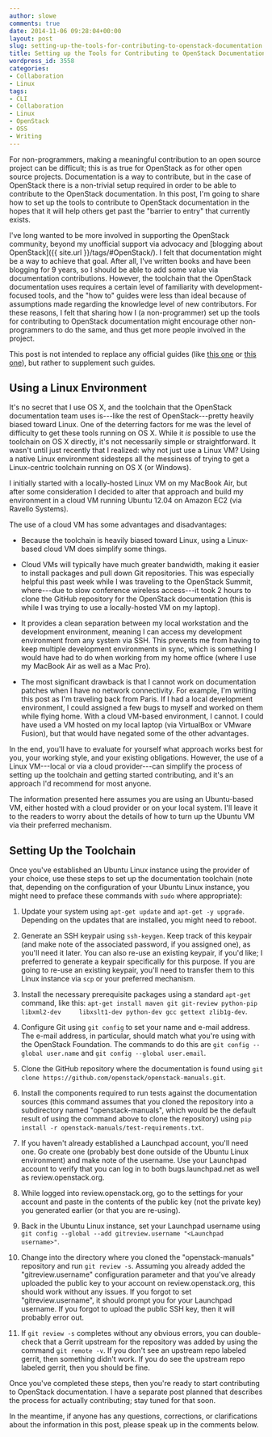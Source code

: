 ```yaml
---
author: slowe
comments: true
date: 2014-11-06 09:28:04+00:00
layout: post
slug: setting-up-the-tools-for-contributing-to-openstack-documentation
title: Setting up the Tools for Contributing to OpenStack Documentation
wordpress_id: 3558
categories:
- Collaboration
- Linux
tags:
- CLI
- Collaboration
- Linux
- OpenStack
- OSS
- Writing
---
```


For non-programmers, making a meaningful contribution to an open source project can be difficult; this is as true for OpenStack as for other open source projects. Documentation is a way to contribute, but in the case of OpenStack there is a non-trivial setup required in order to be able to contribute to the OpenStack documentation. In this post, I'm going to share how to set up the tools to contribute to OpenStack documentation in the hopes that it will help others get past the "barrier to entry" that currently exists.

I've long wanted to be more involved in supporting the OpenStack community, beyond my unofficial support via advocacy and [blogging about OpenStack]({{ site.url }}/tags/#OpenStack/). I felt that documentation might be a way to achieve that goal. After all, I've written books and have been blogging for 9 years, so I should be able to add some value via documentation contributions. However, the toolchain that the OpenStack documentation uses requires a certain level of familiarity with development-focused tools, and the "how to" guides were less than ideal because of assumptions made regarding the knowledge level of new contributors. For these reasons, I felt that sharing how I (a non-programmer) set up the tools for contributing to OpenStack documentation might encourage other non-programmers to do the same, and thus get more people involved in the project.

This post is not intended to replace any official guides (like [this one](https://wiki.openstack.org/wiki/Documentation) or [this one](https://wiki.openstack.org/wiki/Documentation/HowTo)), but rather to supplement such guides.

## Using a Linux Environment

It's no secret that I use OS X, and the toolchain that the OpenStack documentation team uses is---like the rest of OpenStack---pretty heavily biased toward Linux. One of the deterring factors for me was the level of difficulty to get these tools running on OS X. While it _is_ possible to use the toolchain on OS X directly, it's not necessarily simple or straightforward. It wasn't until just recently that I realized: why not just use a Linux VM? Using a native Linux environment sidesteps all the messiness of trying to get a Linux-centric toolchain running on OS X (or Windows).

I initially started with a locally-hosted Linux VM on my MacBook Air, but after some consideration I decided to alter that approach and build my environment in a cloud VM running Ubuntu 12.04 on Amazon EC2 (via Ravello Systems).

The use of a cloud VM has some advantages and disadvantages:

* Because the toolchain is heavily biased toward Linux, using a Linux-based cloud VM does simplify some things.

* Cloud VMs will typically have much greater bandwidth, making it easier to install packages and pull down Git repositories. This was especially helpful this past week while I was traveling to the OpenStack Summit, where---due to slow conference wireless access---it took 2 hours to clone the GitHub repository for the OpenStack documentation (this is while I was trying to use a locally-hosted VM on my laptop).

* It provides a clean separation between my local workstation and the development environment, meaning I can access my development environment from any system via SSH. This prevents me from having to keep multiple development environments in sync, which is something I would have had to do when working from my home office (where I use my MacBook Air as well as a Mac Pro).

* The most significant drawback is that I cannot work on documentation patches when I have no network connectivity. For example, I'm writing this post as I'm traveling back from Paris. If I had a local development environment, I could assigned a few bugs to myself and worked on them while flying home. With a cloud VM-based environment, I cannot. I could have used a VM hosted on my local laptop (via VirtualBox or VMware Fusion), but that would have negated some of the other advantages.

In the end, you'll have to evaluate for yourself what approach works best for you, your working style, and your existing obligations. However, the use of a Linux VM---local or via a cloud provider---can simplify the process of setting up the toolchain and getting started contributing, and it's an approach I'd recommend for most anyone.

The information presented here assumes you are using an Ubuntu-based VM, either hosted with a cloud provider or on your local system. I'll leave it to the readers to worry about the details of how to turn up the Ubuntu VM via their preferred mechanism.

## Setting Up the Toolchain

Once you've established an Ubuntu Linux instance using the provider of your choice, use these steps to set up the documentation toolchain (note that, depending on the configuration of your Ubuntu Linux instance, you might need to preface these commands with `sudo` where appropriate):

1. Update your system using `apt-get update` and `apt-get -y upgrade`. Depending on the updates that are installed, you might need to reboot.

2. Generate an SSH keypair using `ssh-keygen`. Keep track of this keypair (and make note of the associated password, if you assigned one), as you'll need it later. You can also re-use an existing keypair, if you'd like; I preferred to generate a keypair specifically for this purpose. If you are going to re-use an existing keypair, you'll need to transfer them to this Linux instance via `scp` or your preferred mechanism.

3. Install the necessary prerequisite packages using a standard `apt-get` command, like this: `apt-get install maven git git-review python-pip libxml2-dev     libxslt1-dev python-dev gcc gettext zlib1g-dev`.

4. Configure Git using `git config` to set your name and e-mail address. The e-mail address, in particular, should match what you're using with the OpenStack Foundation. The commands to do this are `git config --global user.name` and `git config --global user.email`.

5. Clone the GitHub repository where the documentation is found using `git clone https://github.com/openstack/openstack-manuals.git`.

6. Install the components required to run tests against the documentation sources (this command assumes that you cloned the repository into a subdirectory named "openstack-manuals", which would be the default result of using the command above to clone the repository) using `pip install -r openstack-manuals/test-requirements.txt`.

7. If you haven't already established a Launchpad account, you'll need one. Go create one (probably best done outside of the Ubuntu Linux environment) and make note of the username. Use your Launchpad account to verify that you can log in to both bugs.launchpad.net as well as review.openstack.org.

8. While logged into review.openstack.org, go to the settings for your account and paste in the contents of the public key (not the private key) you generated earlier (or that you are re-using).

9. Back in the Ubuntu Linux instance, set your Launchpad username using `git config --global --add gitreview.username "<Launchpad username>"`.

10. Change into the directory where you cloned the "openstack-manuals" repository and run `git review -s`. Assuming you already added the "gitreview.username" configuration parameter and that you've already uploaded the public key to your account on review.openstack.org, this should work without any issues. If you forgot to set "gitreview.username", it should prompt you for your Launchpad username. If you forgot to upload the public SSH key, then it will probably error out.

11. If `git review -s` completes without any obvious errors, you can double-check that a Gerrit upstream for the repository was added by using the command `git remote -v`. If you don't see an upstream repo labeled gerrit, then something didn't work. If you do see the upstream repo labeled gerrit, then you should be fine.

Once you've completed these steps, then you're ready to start contributing to OpenStack documentation. I have a separate post planned that describes the process for actually contributing; stay tuned for that soon.

In the meantime, if anyone has any questions, corrections, or clarifications about the information in this post, please speak up in the comments below.
